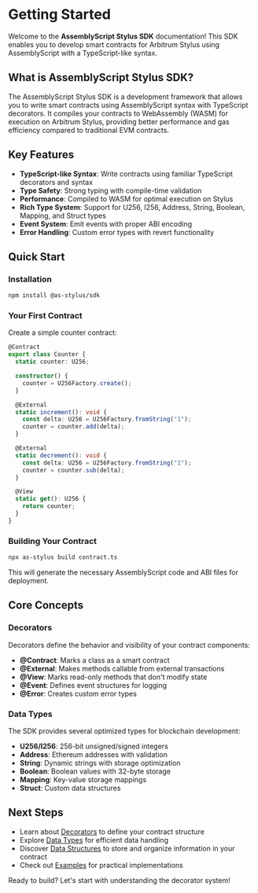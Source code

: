 # Getting Started

Welcome to the **AssemblyScript Stylus SDK** documentation! This SDK enables you to develop smart contracts for Arbitrum Stylus using AssemblyScript with a TypeScript-like syntax.

## What is AssemblyScript Stylus SDK?

The AssemblyScript Stylus SDK is a development framework that allows you to write smart contracts using AssemblyScript syntax with TypeScript decorators. It compiles your contracts to WebAssembly (WASM) for execution on Arbitrum Stylus, providing better performance and gas efficiency compared to traditional EVM contracts.

## Key Features

- **TypeScript-like Syntax**: Write contracts using familiar TypeScript decorators and syntax
- **Type Safety**: Strong typing with compile-time validation
- **Performance**: Compiled to WASM for optimal execution on Stylus
- **Rich Type System**: Support for U256, I256, Address, String, Boolean, Mapping, and Struct types
- **Event System**: Emit events with proper ABI encoding
- **Error Handling**: Custom error types with revert functionality

## Quick Start

### Installation

```bash
npm install @as-stylus/sdk
```

### Your First Contract

Create a simple counter contract:

```typescript
@Contract
export class Counter {
  static counter: U256;

  constructor() {
    counter = U256Factory.create();
  }

  @External
  static increment(): void {
    const delta: U256 = U256Factory.fromString("1");
    counter = counter.add(delta);
  }

  @External
  static decrement(): void {
    const delta: U256 = U256Factory.fromString("1");
    counter = counter.sub(delta);
  }

  @View
  static get(): U256 {
    return counter;
  }
}
```

### Building Your Contract

```bash
npx as-stylus build contract.ts
```

This will generate the necessary AssemblyScript code and ABI files for deployment.

## Core Concepts

### Decorators

Decorators define the behavior and visibility of your contract components:

- **@Contract**: Marks a class as a smart contract
- **@External**: Makes methods callable from external transactions
- **@View**: Marks read-only methods that don't modify state
- **@Event**: Defines event structures for logging
- **@Error**: Creates custom error types

### Data Types

The SDK provides several optimized types for blockchain development:

- **U256/I256**: 256-bit unsigned/signed integers
- **Address**: Ethereum addresses with validation
- **String**: Dynamic strings with storage optimization
- **Boolean**: Boolean values with 32-byte storage
- **Mapping**: Key-value storage mappings
- **Struct**: Custom data structures

## Next Steps

- Learn about [Decorators](decorators/contract) to define your contract structure
- Explore [Data Types](types/u256) for efficient data handling
- Discover [Data Structures](structures/mapping) to store and organize information in your contract
- Check out [Examples](examples/erc20) for practical implementations

Ready to build? Let's start with understanding the decorator system! 